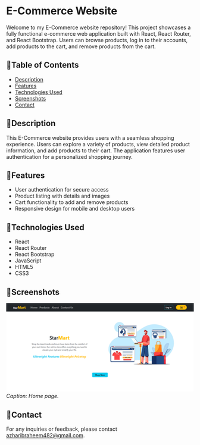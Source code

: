 # E-Commerce Website

Welcome to my E-Commerce website repository! This project showcases a fully functional e-commerce web application built with React, React Router, and React Bootstrap. Users can browse products, log in to their accounts, add products to the cart, and remove products from the cart.

## 🌟Table of Contents

- [Description](#description)
- [Features](#features)
- [Technologies Used](#technologies-used)
- [Screenshots](#screenshots)
- [Contact](#contact)

## 🌟Description

This E-Commerce website provides users with a seamless shopping experience. Users can explore a variety of products, view detailed product information, and add products to their cart. The application features user authentication for a personalized shopping journey.

## 🌟Features

- User authentication for secure access
- Product listing with details and images
- Cart functionality to add and remove products
- Responsive design for mobile and desktop users

## 🌟Technologies Used

- React
- React Router
- React Bootstrap
- JavaScript
- HTML5
- CSS3

## 🌟Screenshots

![Home Page](public\ScreenshotOne.png)
*Caption: Home page.*



## 🌟Contact

For any inquiries or feedback, please contact azharibraheem482@gmail.com.